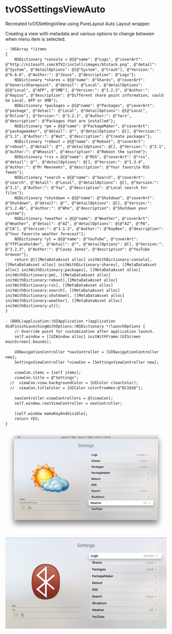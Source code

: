 # tvOSSettingsViewAuto
Recreated tvOSSettingsView using PureLayout Auto Layout wrapper.

Creating a view with metadata and various options to change between when menu item is selected.

    - (NSArray *)items
    {
        NSDictionary *console = @{@"name": @"Logs", @"coverArt": @"http://nitosoft.com/ATV2/install/images/btstack.png", @"detail": @"System", @"detailOptions": @[@"System", @"Crash"], @"Version:": @"6.6.6", @"Author:": @"Jesus", @"description": @"Logs"};
        NSDictionary *shares = @{@"name": @"Shares", @"coverArt": @"GenericSharepoint", @"detail": @"Local", @"detailOptions": @[@"Local", @"AFP", @"SMB"], @"Version:": @"1.2.3", @"Author:": @"Hayzus", @"description": @"Different share point information, could be Local, AFP or SMB"};
        NSDictionary *packages = @{@"name": @"Packages", @"coverArt": @"package", @"detail": @"Local", @"detailOptions": @[@"Local", @"Online"], @"Version:": @"3.2.1", @"Author:": @"Yars", @"description": @"Packages that are installed"};
        NSDictionary *pm = @{@"name": @"PackageMaker", @"coverArt": @"packagemaker", @"detail": @"", @"detailOptions": @[], @"Version:": @"1.1", @"Author:": @"Wut", @"description": @"Create packages"};
        NSDictionary *reboot = @{@"name": @"Reboot", @"coverArt": @"reboot", @"detail": @"", @"detailOptions": @[], @"Version:": @"2.1", @"Author:": @"Whoosit", @"description": @"Reboot the system"};
        NSDictionary *rss = @{@"name": @"RSS", @"coverArt": @"rss", @"detail": @"", @"detailOptions": @[], @"Version:": @"1.3.4", @"Author:": @"Mr Meeseeks", @"description": @"Your favorite RSS feeds"};
        NSDictionary *search = @{@"name": @"Search", @"coverArt": @"search", @"detail": @"Local", @"detailOptions": @[], @"Version:": @"3.1", @"Author:": @"Yaz", @"description": @"Local search for files"};
        NSDictionary *shutdown = @{@"name": @"Shutdown", @"coverArt": @"Shutdown", @"detail": @"", @"detailOptions": @[], @"Version:": @"1.2.4b", @"Author:": @"Who", @"description": @"Shutdown your system"};
        NSDictionary *weather = @{@"name": @"Weather", @"coverArt": @"Weather", @"detail": @"AZ", @"detailOptions": @[@"AZ", @"PA", @"CA"], @"Version:": @"3.1.3", @"Author:": @"KayBee", @"description": @"Your favorite weather forecast"};
        NSDictionary *yt = @{@"name": @"YouTube", @"coverArt": @"YTPlaceholder", @"detail": @"", @"detailOptions": @[], @"Version:": @"3.2.3", @"Author:": @"Casey Jones", @"description": @"YouTube browser"};
        return @[[[MetaDataAsset alloc] initWithDictionary:console], [[MetaDataAsset alloc] initWithDictionary:shares], [[MetaDataAsset  alloc] initWithDictionary:packages], [[MetaDataAsset alloc] initWithDictionary:pm], [[MetaDataAsset alloc] initWithDictionary:reboot],[[MetaDataAsset alloc] initWithDictionary:rss], [[MetaDataAsset alloc] initWithDictionary:search], [[MetaDataAsset alloc] initWithDictionary:shutdown], [[MetaDataAsset alloc] initWithDictionary:weather], [[MetaDataAsset alloc] initWithDictionary:yt]];
    }

    - (BOOL)application:(UIApplication *)application didFinishLaunchingWithOptions:(NSDictionary *)launchOptions {
        // Override point for customization after application launch.
        self.window = [[UIWindow alloc] initWithFrame:[UIScreen mainScreen].bounds];
    
        UINavigationController *navController = [UINavigationController new];
        SettingsViewController *viewCon = [SettingsViewController new];
    
        viewCon.items = [self items];
        viewCon.title = @"Settings";
      //  viewCon.view.backgroundColor = [UIColor clearColor];
      //  viewCon.titleColor = [UIColor colorFromHex:@"DC1916"];
    
        navController.viewControllers = @[viewCon];
        self.window.rootViewController = navController;
    
        [self.window makeKeyAndVisible];
        return YES;
    }

![alt text](screenshot.png "Screenshot")

![alt text](settings_demos.gif "Video")

